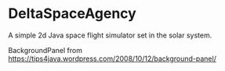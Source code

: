 # DeltaSpaceAgency
A simple 2d Java space flight simulator set in the solar system.

BackgroundPanel from https://tips4java.wordpress.com/2008/10/12/background-panel/
